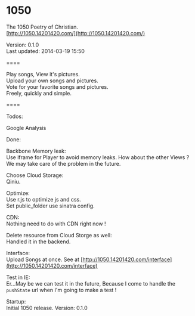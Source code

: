 1050
====

The 1050 Poetry of Christian.  
[http://1050.14201420.com/](http://1050.14201420.com/)

Version: 0.1.0  
Last updated: 2014-03-19 15:50

====

Play songs, View it's pictures.  
Upload your own songs and pictures.  
Vote for your favorite songs and pictures.  
Freely, quickly and simple.  

====

Todos:  

Google Analysis

Done:  

Backbone Memory leak:  
Use iframe for Player to avoid memory leaks. How about the other Views ? We may take care of the problem in the future.  

Choose Cloud Storage:  
Qiniu.

Optimize:  
Use r.js to optimize js and css.  
Set public_folder use sinatra config.  

CDN:  
Nothing need to do with CDN right now !  

Delete resource from Cloud Storge as well:  
Handled it in the backend.  

Interface:  
Upload Songs at once. See at [http://1050.14201420.com/interface](http://1050.14201420.com/interface)

Test in IE:  
Er...May be we can test it in the future, Because I come to handle the `pushState` url when I'm going to make a test !

Startup:  
Initial 1050 release. Version: 0.1.0  



